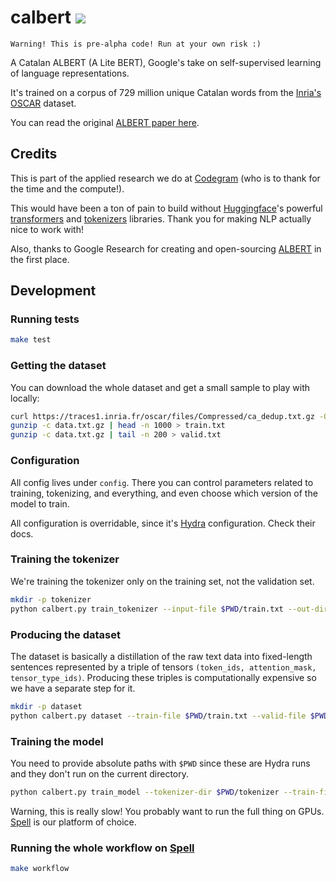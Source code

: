 # calbert ![](https://github.com/codegram/calbert/workflows/Tests/badge.svg)

`Warning! This is pre-alpha code! Run at your own risk :)`

A Catalan ALBERT (A Lite BERT), Google's take on self-supervised learning of language representations.

It's trained on a corpus of 729 million unique Catalan words from the [Inria's OSCAR](https://traces1.inria.fr/oscar/) dataset.

You can read the original [ALBERT paper here](https://arxiv.org/pdf/1909.11942.pdf).

## Credits

This is part of the applied research we do at [Codegram](https://codegram.com) (who is to thank for the time and the compute!).

This would have been a ton of pain to build without [Huggingface](http://huggingface.co)'s powerful [transformers](http://github.com/huggingface/transformers) and [tokenizers](http://github.com/huggingface/tokenizers) libraries. Thank you for making NLP actually nice to work with!

Also, thanks to Google Research for creating and open-sourcing [ALBERT](https://github.com/google-research/ALBERT) in the first place.

## Development

### Running tests

```bash
make test
```

### Getting the dataset

You can download the whole dataset and get a small sample to play with locally:

```bash
curl https://traces1.inria.fr/oscar/files/Compressed/ca_dedup.txt.gz -O data.txt.gz
gunzip -c data.txt.gz | head -n 1000 > train.txt
gunzip -c data.txt.gz | tail -n 200 > valid.txt
```

### Configuration

All config lives under `config`. There you can control parameters related to training, tokenizing, and everything, and even choose which version of the model to train.

All configuration is overridable, since it's [Hydra](https://cli.dev) configuration. Check their docs.

### Training the tokenizer

We're training the tokenizer only on the training set, not the validation set.

```bash
mkdir -p tokenizer
python calbert.py train_tokenizer --input-file $PWD/train.txt --out-dir $PWD/tokenizer
```

### Producing the dataset

The dataset is basically a distillation of the raw text data into fixed-length sentences represented by a triple of tensors `(token_ids, attention_mask, tensor_type_ids)`. Producing these triples is computationally expensive so we have a separate step for it.

```bash
mkdir -p dataset
python calbert.py dataset --train-file $PWD/train.txt --valid-file $PWD/valid.txt --tokenizer-dir $PWD/tokenizer --out-dir $PWD/dataset
```

### Training the model

You need to provide absolute paths with `$PWD` since these are Hydra runs and they don't run on the current directory.

```bash
python calbert.py train_model --tokenizer-dir $PWD/tokenizer --train-file $PWD/dataset/train.lmdb --eval-file $PWD/dataset/valid.lmdb --out-dir $PWD/model --tensorboard-dir $PWD/tensorboard
```

Warning, this is really slow! You probably want to run the full thing on GPUs. [Spell](https://spell.run) is our platform of choice.

### Running the whole workflow on [Spell](https://spell.run)

```bash
make workflow
```
